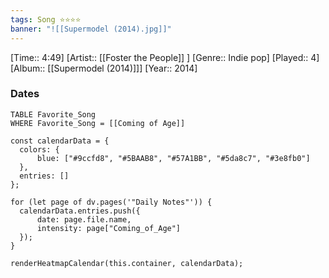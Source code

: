 ```yaml
---
tags: Song ⭐⭐⭐⭐ 
banner: "![[Supermodel (2014).jpg]]"
---
```

[Time:: 4:49]
[Artist:: [[Foster the People]] ]
[Genre:: Indie pop]
[Played:: 4]
[Album:: [[Supermodel (2014)]]]
[Year:: 2014]
### Dates
````dataview
TABLE Favorite_Song
WHERE Favorite_Song = [[Coming of Age]]
````

  ```dataviewjs
const calendarData = { 
	colors: { 
		blue: ["#9ccfd8", "#5BAAB8", "#57A1BB", "#5da8c7", "#3e8fb0"] 
	}, 
	entries: [] 
}; 

for (let page of dv.pages('"Daily Notes"')) { 
	calendarData.entries.push({ 
		date: page.file.name, 
		intensity: page["Coming_of_Age"]
	}); 
} 

renderHeatmapCalendar(this.container, calendarData);
```
